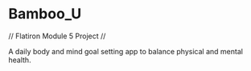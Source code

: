# Bamboo_U
// Flatiron Module 5 Project //

A daily body and mind goal setting app to balance physical and mental health.
